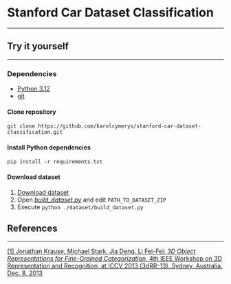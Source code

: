 # Stanford Car Dataset Classification
___

## Try it yourself
___
### Dependencies  

- [Python 3.12](https://www.python.org/downloads/)
- [git](https://git-scm.com/downloads)

#### Clone repository

```shell
git clone https://github.com/karolcymerys/stanford-car-dataset-classification.git
```

#### Install Python dependencies

```shell
pip install -r requirements.txt
```

#### Download dataset

1. [Download dataset](https://www.kaggle.com/datasets/jessicali9530/stanford-cars-dataset)  
2. Open [_build_dataset.py_](./dataset/build_dataset.py) and edit `PATH_TO_DATASET_ZIP`  
3. Execute `python ./dataset/build_dataset.py`  


## References
___

[[1] Jonathan Krause, Michael Stark, Jia Deng, Li Fei-Fei: _3D Object Representations for Fine-Grained Categorization_, 4th IEEE Workshop on 3D Representation and Recognition, at ICCV 2013 (3dRR-13). Sydney, Australia. Dec. 8, 2013](https://www.kaggle.com/datasets/jutrera/stanford-car-dataset-by-classes-folder/data)
